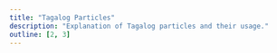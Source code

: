 ```yaml
---
title: "Tagalog Particles"
description: "Explanation of Tagalog particles and their usage."
outline: [2, 3]
---
```

